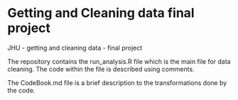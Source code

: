 # Getting and Cleaning data final project

JHU - getting and cleaning data - final project

The repository contains the run_analysis.R file which is the main file for data cleaning. The code within the file is described using comments.

The CodeBook.md file is a brief description to the transformations done by the code.